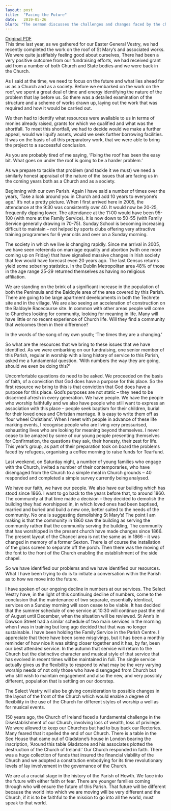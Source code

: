 ```yaml
---
layout: post
title:  "Facing the Future"
date:   2019-05-26
blurb: "The sermon discusses the challenges and changes faced by the church and its community, emphasizing the need for faith and adaptability. It reflects on the declining attendance, societal shifts, and the upcoming population increase in the local area. The sermon encourages the congregation to view these challenges as opportunities for growth and renewal, rather than threats."
---
```

[Original PDF](/assets/pdf/7ofeaster2019notes.pdf)    
This time last year, as we gathered for our Easter General Vestry, we had recently completed the work on the roof of St Mary’s and associated works. We were quite justifiably feeling good about ourselves, There had been a very positive outcome from our fundraising efforts, we had received grant aid from a number of both Church and State bodies and we were back in the Church.

As I said at the time, we need to focus on the future and what lies ahead for us as a Church and as a society. Before we embarked on the work on the roof, we spent a great deal of time and energy identifying the nature of the problem that lay before us. So there was a detailed examination of the structure and a scheme of works drawn up, laying out the work that was required and how it would be carried out.

We then had to identify what resources were available to us in terms of monies already raised, grants for which we qualified and what was the shortfall. To meet this shortfall, we had to decide would we make a further appeal, would we liquify assets, would we seek further borrowing facilities. It was on the basis of all this preparatory work, that we were able to bring the project to a successful conclusion.

As you are probably tired of me saying, ‘Fixing the roof has been the easy bit. What goes on under the roof is going to be a harder problem.’

As we prepare to tackle that problem (and tackle it we must) we need a similarly honest appraisal of the nature of the issues that are facing us in the coming years both as a Church and as a society.

Beginning with our own Parish. Again I have said a number of times over the years, ‘Take a look around you in Church and add 10 years to everyone’s age.’ It’s not a pretty picture. When I first arrived here in 2005, the attendance at the 9:30 was consistently over 40. It would now be 20-25, frequently dipping lower. The attendance at the 11:00 would have been 95-100 (with more at the Family Service). It is now down to 50-55 (with Family Service generally drawing in 70-75). Sunday School is becoming increasing difficult to maintain – not helped by sports clubs offering very attractive training programmes for 6 year olds and over on a Sunday morning.

The society in which we live is changing rapidly. Since me arrival in 2005, we have seen referenda on marriage equality and abortion (with one more coming up on Friday) that have signalled massive changes in Irish society that few would have forecast even 20 years ago. The last Census returns yield some sobering statistics. In the Dublin Metropolitan area 48% of those in the age range 25-29 returned themselves as having no religious affiliation.

We are standing on the brink of a significant increase in the population of both the Peninsula and the Baldoyle area of the area covered by this Parish. There are going to be large apartment developments in both the Techrete site and in the village. We are also seeing an acceleration of construction on the Baldoyle Racecourse site. In common with other areas people will come to Churches looking for community, looking for meaning in life. Many will have little or no recent experience of Church life. Will they find a community that welcomes them in their difference?

In the words of the song of my own youth; ‘The times they are a changing.’

So what are the resources that we bring to these issues that we have identified. As we were embarking on our fundraising, one senior member of this Parish, regular in worship with a long history of service to this Parish, asked me a fundamental question. ‘With numbers the way they are going, should we even be doing this?’

Uncomfortable questions do need to be asked. We proceeded on the basis of faith, of a conviction that God does have a purpose for this place. So the first resource we bring to this is that conviction that God does have a purpose for this place. God’s purposes are not static – they need to be discerned afresh in every generation. We have people. We have the people who worship faithfully and we also have people who still want to express an association with this place – people seek baptism for their children, burial for their loved ones and Christian marriage. It is easy to write them off as ‘four wheel Christians’. When I meet with people in advance of these life marking events, I recognise people who are living very pressurised, exhausting lives who are looking for meaning beyond themselves. I never cease to be amazed by some of our young people presenting themselves for Confirmation, the questions they ask, their honesty, their zest for life. This year’s group, as part of their preparation took on board the problems faced by refugees, organising a coffee morning to raise funds for Tearfund.

Last weekend, on Saturday night, a number of young families who engage with the Church, invited a number of their contemporaries, who have disengaged from the Church to a simple meal in Church grounds – 40 responded and completed a simple survey currently being analysed.

We have our faith, we have our people. We also have our building which has stood since 1866. I want to go back to the years before that, to around 1860. The community at that time made a decision – they decided to demolish the building they had worshipped in, in which loved ones had been baptised, married and buried and build a new one, better suited to the needs of the community. No one is suggesting demolishing St Mary’s! The point I am making is that the community in 1860 saw the building as serving the community rather that the community serving the building, The community that has worshipped in the present church have made changes since 1866. The present layout of the Chancel area is not the same as in 1866 – it was changed in memory of a former Sexton. There is of course the installation of the glass screen to separate off the porch. Then there was the moving of the font to the front of the Church enabling the establishment of the side chapel.

So we have identified our problems and we have identified our resources. What I have been trying to do is to initiate a conversation within the Parish as to how we move into the future.

I have spoken of our ongoing decline in numbers at our services. The Select Vestry have, in the light of this continuing decline of numbers, come to the conclusion that the maintenance of two separate, essentially identical, services on a Sunday morning will soon cease to be viable. It has decided that the summer schedule of one service at 10:30 will continue past the end of August until December, when the situation will be reviewed. St Ann’s in Dawson Street had a similar schedule of two main services in the morning when I was in training but long ago decided that that was no longer sustainable. I have been holding the Family Service in the Parish Centre. I appreciate that there have been some misgivings, but it has been a monthly reminder of how nice it was sitting closer together and it has, by far, been our best attended service. In the autumn that service will return to the Church but the distinctive character and musical style of that service that has evolved in recent times will be maintained in full. The single service actually gives us the flexibility to respond to what may be the very varying worship needs of not only those who have disengaged from Church but who still wish to maintain engagement and also the new, and very possibly different, population that is settling on our doorstep.

The Select Vestry will also be giving consideration to possible changes in the layout of the front of the Church which would enable a degree of flexibility in the use of the Church for different styles of worship a well as for musical events.

150 years ago, the Church of Ireland faced a fundamental challenge in the Disestablishment of our Church, involving loss of wealth, loss of privilege. We were allowed to keep our Churches but had to buy back our Rectories. Many feared that it spelled the end of our Church. There is a table in the See House that came out of Gladstone’s house in London bearing the inscription, ‘Around this table Gladstone and his associates plotted the destruction of the Church of Ireland.’ Our Church responded in faith. There was a huge collection of funds that insured the financial viability of the Church and we adopted a constitution embodying for its time revolutionary levels of lay involvement in the governance of the Church.

We are at a crucial stage in the history of the Parish of Howth. We face into the future with either faith or fear. There are younger families coming through who will ensure the future of this Parish. That future will be different because the world into which we are moving will be very different and the Church, if it is to be faithful to the mission to go into all the world, must speak to that world.
